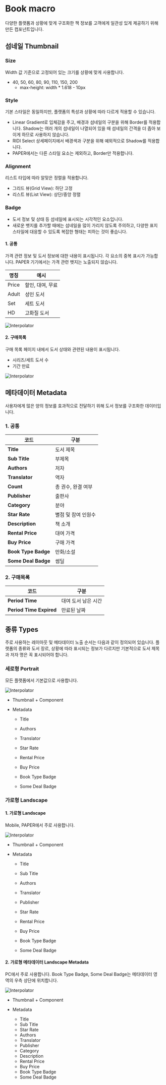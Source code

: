 # Book macro

다양한 플랫폼과 상황에 맞게 구조화한 책 정보를 고객에게 일관성 있게 제공하기 위해 만든 컴포넌트입니다.

## 섬네일 Thumbnail

### Size 

Width 값 기준으로 고정되어 있는 크기를 상황에 맞게 사용합니다.

- 40, 50, 60, 80, 90, 110, 150, 200
  - max-height: width * 1.618 - 10px

### Style

기본 스타일은 동일하지만, 플랫폼의 특성과 상황에 따라 다르게 적용할 수 있습니다.

- Linear Gradient로 입체감을 주고, 배경과 섬네일의 구분을 위해 Border를 적용합니다. 
  Shadow는 여러 개의 섬네일이 나열되어 있을 때 섬네일의 간격을 더 좁아 보이게 하므로 사용하지 않습니다.
- RIDI Select 상세페이지에서 배경색과 구분을 위해 예외적으로 Shadow를 적용합니다.
- PAPER에서는 다른 스타일 요소는 제외하고, Border만 적용합니다.

### Alignment

리스트 타입에 따라 알맞은 정렬을 적용합니다.

- 그리드 뷰(Grid View): 하단 고정
- 리스트 뷰(List View): 상단/중앙 정렬

### Badge

- 도서 정보 및 상태 등 섬네일에 표시되는 시각적인 요소입니다. 
- 새로운 뱃지를 추가할 때에는 섬네일을 많이 가리지 않도록 주의하고, 다양한 표지 스타일에 대응할 수 있도록 복잡한 형태는 피하는 것이 좋습니다.

#### 1. 공통

가격 관련 정보 및 도서 정보에 대한 내용이 표시됩니다. 각 요소의 중복 표시가 가능합니다. PAPER 기기에서는 가격 관련 뱃지는 노출되지 않습니다. 

| 명칭  | 예시             |
| ----- | ---------------- |
| Price | 할인, 대여, 무료 |
| Adult | 성인 도서        |
| Set   | 세트 도서        |
| HD    | 고화질 도서      |

 ![Interpolator](/web/img/bookmacro_badge1.png)

#### 2. 구매목록

구매 목록 페이지 내에서 도서 상태와 관련된 내용이 표시됩니다.

- 시리즈/세트 도서 수
- 기간 만료

 ![Interpolator](/web/img/bookmacro_badge2.png)

## 메타데이터 Metadata

사용자에게 많은 양의 정보를 효과적으로 전달하기 위해 도서 정보를 구조화한 데이터입니다.

### 1. 공통

| 코드                | 구분                |
| ------------------- | ------------------- |
| **Title**           | 도서 제목           |
| **Sub Title**       | 부제목              |
| **Authors**         | 저자                |
| **Translator**      | 역자                |
| **Count**           | 총 권수, 완결 여부  |
| **Publisher**       | 출판사              |
| **Category**        | 분야                |
| **Star Rate**       | 별점 및 참여 인원수 |
| **Description**     | 책 소개             |
| **Rental Price**    | 대여 가격           |
| **Buy Price**       | 구매 가격           |
| **Book Type Badge** | 만화/소설           |
| **Some Deal Badge** | 썸딜                |

### 2. 구매목록

| 코드                    | 구분                |
| ----------------------- | ------------------- |
| **Period Time**         | 대여 도서 남은 시간 |
| **Period Time Expired** | 만료된 날짜         |

## 종류 Types

주로 사용하는 레이아웃 및 메타데이터 노출 순서는 다음과 같이 정의되어 있습니다. 
플랫폼의 종류와 도서 장르, 상황에 따라 표시되는 정보가 다르지만 기본적으로 도서 제목과 저자 명은 꼭 표시되어야 합니다.

### 세로형 Portrait

모든 플랫폼에서 기본값으로 사용합니다. 

 ![Interpolator](/web/img/bookmacro_portrait.png)

- Thumbnail + Component

- Metadata

  - Title

  - Authors
  - Translator
  - Star Rate
  - Rental Price
  - Buy Price
  - Book Type Badge
  - Some Deal Badge

### 가로형 Landscape

#### 1. 가로형 Landscape

  Mobile, PAPER에서 주로 사용합니다. 

 ![Interpolator](/web/img/bookmacro_landscape.png)

- Thumbnail + Component

- Metadata

  - Title
  - Sub Title
  - Authors
  - Translator
  - Publisher
  - Star Rate
  - Rental Price
  - Buy Price

  - Book Type Badge
  - Some Deal Badge

#### 2. 가로형 메타데이터 Landscape Metadata

PC에서 주로 사용합니다. Book Type Badge, Some Deal Badge는 메타데이터 영역의 우측 상단에 위치합니다.

 ![Interpolator](/web/img/bookmacro_landscape_meta.png)

- Thumbnail + Component

- Metadata

  - Title
  - Sub Title
  - Star Rate
  - Authors
  - Translator
  - Publisher
  - Category
  - Description
  - Rental Price
  - Buy Price
  - Book Type Badge
  - Some Deal Badge